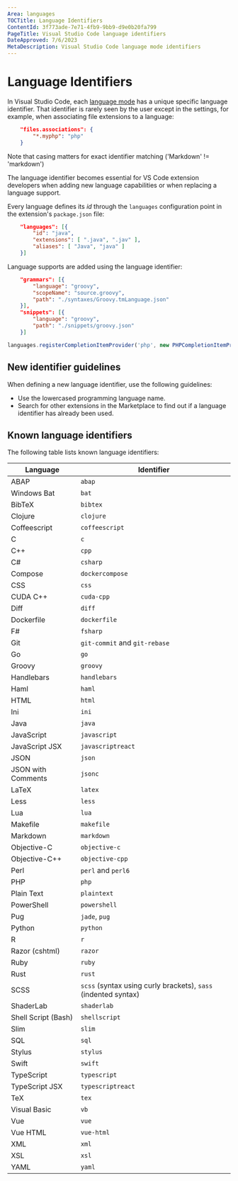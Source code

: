```yaml
---
Area: languages
TOCTitle: Language Identifiers
ContentId: 3f773ade-7e71-4fb9-9bb9-d9e0b20fa799
PageTitle: Visual Studio Code language identifiers
DateApproved: 7/6/2023
MetaDescription: Visual Studio Code language mode identifiers
---
```

# Language Identifiers

In Visual Studio Code, each [language mode](/docs/languages/overview.md#changing-the-language-for-the-selected-file) has a unique specific language identifier. That identifier is rarely seen by the user except in the settings, for example, when associating file extensions to a language:

```json
    "files.associations": {
        "*.myphp": "php"
    }
```

Note that casing matters for exact identifier matching ('Markdown' != 'markdown')

The language identifier becomes essential for VS Code extension developers when adding new language capabilities or when replacing a language support.

Every language defines its *id* through the `languages` configuration point in the extension's `package.json` file:

```json
    "languages": [{
        "id": "java",
        "extensions": [ ".java", ".jav" ],
        "aliases": [ "Java", "java" ]
    }]
```

Language supports are added using the language identifier:

```json
    "grammars": [{
        "language": "groovy",
        "scopeName": "source.groovy",
        "path": "./syntaxes/Groovy.tmLanguage.json"
    }],
    "snippets": [{
        "language": "groovy",
        "path": "./snippets/groovy.json"
    }]
```

```typescript
languages.registerCompletionItemProvider('php', new PHPCompletionItemProvider(), '.', '$')
```

## New identifier guidelines

When defining a new language identifier, use the following guidelines:

- Use the lowercased programming language name.
- Search for other extensions in the Marketplace to find out if a language identifier has already been used.

## Known language identifiers

The following table lists known language identifiers:

Language | Identifier
-------- | ----------
ABAP | `abap`
Windows Bat | `bat`
BibTeX | `bibtex`
Clojure | `clojure`
Coffeescript | `coffeescript`
C | `c`
C++ | `cpp`
C# | `csharp`
Compose | `dockercompose`
CSS | `css`
CUDA C++ | `cuda-cpp`
Diff | `diff`
Dockerfile | `dockerfile`
F# | `fsharp`
Git | `git-commit` and `git-rebase`
Go | `go`
Groovy | `groovy`
Handlebars | `handlebars`
Haml | `haml`
HTML | `html`
Ini | `ini`
Java | `java`
JavaScript | `javascript`
JavaScript JSX | `javascriptreact`
JSON | `json`
JSON with Comments | `jsonc`
LaTeX | `latex`
Less | `less`
Lua | `lua`
Makefile | `makefile`
Markdown | `markdown`
Objective-C | `objective-c`
Objective-C++ | `objective-cpp`
Perl | `perl` and `perl6`
PHP | `php`
Plain Text | `plaintext`
PowerShell | `powershell`
Pug | `jade`, `pug`
Python | `python`
R | `r`
Razor (cshtml) | `razor`
Ruby | `ruby`
Rust | `rust`
SCSS | `scss` (syntax using curly brackets), `sass` (indented syntax)
ShaderLab | `shaderlab`
Shell Script (Bash) | `shellscript`
Slim | `slim`
SQL | `sql`
Stylus | `stylus`
Swift | `swift`
TypeScript | `typescript`
TypeScript JSX | `typescriptreact`
TeX | `tex`
Visual Basic | `vb`
Vue | `vue`
Vue HTML | `vue-html`
XML | `xml`
XSL | `xsl`
YAML | `yaml`

